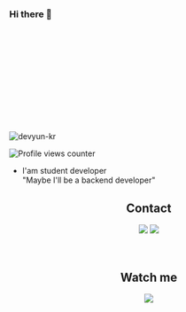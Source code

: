 ### Hi there 👋

<p align="left"> 
  <img src="https://github-readme-stats.vercel.app/api?username=devyun-kr&custom_title=Yunseong's%20GitHub%20statistics&show_icons=true&theme=shadow_green&rank_icon=percentile&include_all_commits=true&theme=transparent" alt="devyun-kr" />&nbsp;&nbsp;<img height="200px">
</p>

![Profile views counter](https://komarev.com/ghpvc/?username=devyun-kr-git&style=flat-square)

- I'am student developer<br>
"Maybe I'll be a backend developer"
   

<div align="center">
  <h2>Contact</h2>
  <div>
    <a href="https://www.instagram.com/its_yunseong" target="_blank"><img src="https://img.shields.io/badge/Instagram-E4405F?style=flat-square&logo=Instagram&logoColor=white" target="_blank"/></a>
    <a href="https://discord.com/users/839504073304440862" target="_blank"><img src="https://img.shields.io/badge/Discord-5865F2?style=flat-square&logo=Discord&logoColor=white" target="_blank"/></a>
  </div>
  <br><br>
</div>

<div align="center">
  <h2>Watch me</h2>
  <div>
    <a href="https://yunseong-kr.notion.site/e0a6f6fd4e364dfcb87d69c8045b9d37?pvs=4" target="_blank"><img src="https://img.shields.io/badge/Notion-000000?style=flat-square&logo=Notion&logoColor=white" target="_blank"/></a>
  </div>
  <br><br>
</div>

